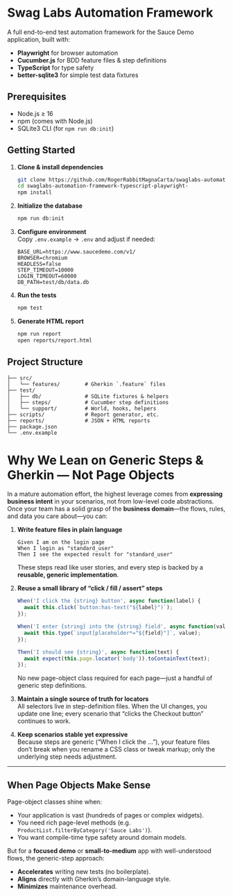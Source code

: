 # Swag Labs Automation Framework

A full end-to-end test automation framework for the Sauce Demo application, built with:

- **Playwright** for browser automation  
- **Cucumber.js** for BDD feature files & step definitions  
- **TypeScript** for type safety  
- **better-sqlite3** for simple test data fixtures  

## Prerequisites

- Node.js ≥ 16  
- npm (comes with Node.js)  
- SQLite3 CLI (for `npm run db:init`)  

## Getting Started

1. **Clone & install dependencies**  
   ```bash
   git clone https://github.com/RogerRabbitMagnaCarta/swaglabs-automation-framework-typescript-playwright-.git
   cd swaglabs-automation-framework-typescript-playwright-
   npm install
   ```

2. **Initialize the database**  
   ```bash
   npm run db:init
   ```

3. **Configure environment**  
   Copy `.env.example` → `.env` and adjust if needed:
   ```env
   BASE_URL=https://www.saucedemo.com/v1/
   BROWSER=chromium
   HEADLESS=false
   STEP_TIMEOUT=10000
   LOGIN_TIMEOUT=60000
   DB_PATH=test/db/data.db
   ```

4. **Run the tests**  
   ```bash
   npm test
   ```

5. **Generate HTML report**  
   ```bash
   npm run report
   open reports/report.html
   ```

## Project Structure

```
├── src/
│   └── features/        # Gherkin `.feature` files
├── test/
│   ├── db/              # SQLite fixtures & helpers
│   ├── steps/           # Cucumber step definitions
│   └── support/         # World, hooks, helpers
├── scripts/             # Report generator, etc.
├── reports/             # JSON + HTML reports
├── package.json
└── .env.example
```

# Why We Lean on Generic Steps & Gherkin — Not Page Objects

In a mature automation effort, the highest leverage comes from **expressing business intent** in your scenarios, not from low-level code abstractions. Once your team has a solid grasp of the **business domain**—the flows, rules, and data you care about—you can:

1. **Write feature files in plain language**  
   ```gherkin
   Given I am on the login page
   When I login as "standard_user"
   Then I see the expected result for "standard_user"
   ```
   These steps read like user stories, and every step is backed by a **reusable, generic implementation**.

2. **Reuse a small library of “click / fill / assert” steps**  
   ```ts
   When('I click the {string} button', async function(label) {
     await this.click(`button:has-text("${label}")`);
   });

   When('I enter {string} into the {string} field', async function(value, field) {
     await this.type(`input[placeholder*="${field}"]`, value);
   });

   Then('I should see {string}', async function(text) {
     await expect(this.page.locator('body')).toContainText(text);
   });
   ```
   No new page-object class required for each page—just a handful of generic step definitions.

3. **Maintain a single source of truth for locators**  
   All selectors live in step-definition files. When the UI changes, you update one line; every scenario that “clicks the Checkout button” continues to work.

4. **Keep scenarios stable yet expressive**  
   Because steps are generic (“When I click the …”), your feature files don’t break when you rename a CSS class or tweak markup; only the underlying step needs adjustment.

---

## When Page Objects Make Sense

Page-object classes shine when:

- Your application is vast (hundreds of pages or complex widgets).  
- You need rich page-level methods (e.g. `ProductList.filterByCategory('Sauce Labs')`).  
- You want compile-time type safety around domain models.  

But for a **focused demo** or **small-to-medium** app with well-understood flows, the generic-step approach:

- **Accelerates** writing new tests (no boilerplate).  
- **Aligns** directly with Gherkin’s domain-language style.  
- **Minimizes** maintenance overhead.  

